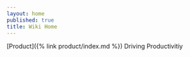 ```yaml
---
layout: home
published: true
title: Wiki Home
---
```


[Product]({% link product/index.md %})
Driving
Productivitiy
